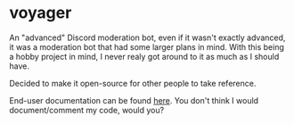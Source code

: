 # voyager
An "advanced" Discord moderation bot, even if it wasn't exactly advanced, it was a moderation bot that had some larger plans in mind. 
With this being a hobby project in mind, I never realy got around to it as much as I should have.

Decided to make it open-source for other people to take reference.

End-user documentation can be found [here](https://voyager-1.gitbook.io/voyager/). 
You don't think I would document/comment my code, would you?
